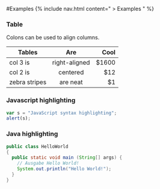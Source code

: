 #Examples
{% include nav.html content=" > Examples " %}
### Table
Colons can be used to align columns.

| Tables        | Are           | Cool  |
| ------------- |:-------------:| -----:|
| col 3 is      | right-aligned | $1600 |
| col 2 is      | centered      |   $12 |
| zebra stripes | are neat      |    $1 |

### Javascript highlighting
```javascript
var s = "JavaScript syntax highlighting";
alert(s);
```

### Java highlighting
```java
public class HelloWorld 
{
  public static void main (String[] args) {
    // Ausgabe Hello World!
    System.out.println("Hello World!");
  }
}
```